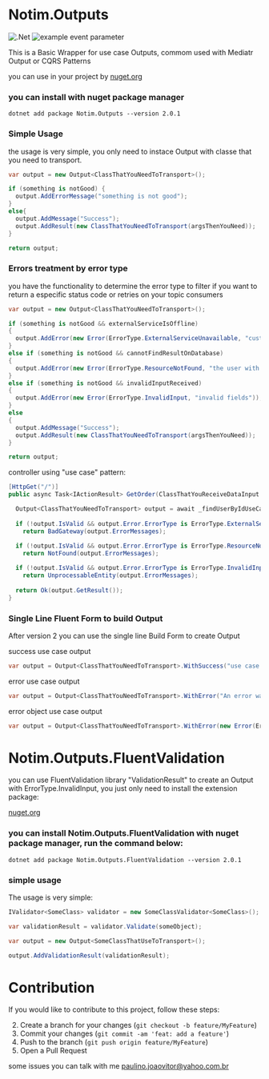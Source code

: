 # Notim.Outputs

![.Net](https://img.shields.io/badge/.NET-5C2D91?style=for-the-badge&logo=.net&logoColor=white)
![example event parameter](https://github.com/Notim/dotnet-outputs/actions/workflows/dotnet.yml/badge.svg?event=push)

This is a Basic Wrapper for use case Outputs, commom used with Mediatr Output or CQRS Patterns

you can use in your project by [nuget.org](https://www.nuget.org/packages/Notim.Outputs/)

### you can install with nuget package manager
```shell
dotnet add package Notim.Outputs --version 2.0.1
```
### Simple Usage
the usage is very simple, you only need to instace Output with classe that you need to transport.

```csharp
var output = new Output<ClassThatYouNeedToTransport>();

if (something is notGood) {
  output.AddErrorMessage("something is not good");
}
else{
  output.AddMessage("Success");
  output.AddResult(new ClassThatYouNeedToTransport(argsThenYouNeed));
}

return output;
```

### Errors treatment by error type
you have the functionality to determine the error type to filter if you want to return a especific status code or retries on your topic consumers

```csharp
var output = new Output<ClassThatYouNeedToTransport>();

if (something is notGood && externalServiceIsOffline)
{
  output.AddError(new Error(ErrorType.ExternalServiceUnavailable, "customer service is down"));
}
else if (something is notGood && cannotFindResultOnDatabase)
{
  output.AddError(new Error(ErrorType.ResourceNotFound, "the user with id xxx cannot be find"));
}
else if (something is notGood && invalidInputReceived)
{
  output.AddError(new Error(ErrorType.InvalidInput, "invalid fields"));
}
else
{
  output.AddMessage("Success");
  output.AddResult(new ClassThatYouNeedToTransport(argsThenYouNeed));
}

return output;
```

controller using "use case" pattern:

```csharp
[HttpGet("/")]
public async Task<IActionResult> GetOrder(ClassThatYouReceiveDataInput input, CancelationToken cancelationToken)

  Output<ClassThatYouNeedToTransport> output = await _findUserByIdUseCase.Handle(input, cancelationToken);
  
  if (!output.IsValid && output.Error.ErrorType is ErrorType.ExternalServiceUnavailable)
    return BadGateway(output.ErrorMessages);
  
  if (!output.IsValid && output.Error.ErrorType is ErrorType.ResourceNotFound)
    return NotFound(output.ErrorMessages);

  if (!output.IsValid && output.Error.ErrorType is ErrorType.InvalidInput)
    return UnprocessableEntity(output.ErrorMessages);
  
  return Ok(output.GetResult());
}
```

### Single Line Fluent Form to build Output
After version 2 you can use the single line Build Form to create Output

success use case output
```csharp
var output = Output<ClassThatYouNeedToTransport>.WithSuccess("use case finished with success", new ClassThatYouNeedToTransport());
```

error use case output
```csharp
var output = Output<ClassThatYouNeedToTransport>.WithError("An error was ocurred");
```

error object use case output
```csharp
var output = Output<ClassThatYouNeedToTransport>.WithError(new Error(ErrorType.ExternalServiceUnavailable, "external service is unavaiable"));
```

# Notim.Outputs.FluentValidation

you can use FluentValidation library "ValidationResult" to create an Output with ErrorType.InvalidInput, you just only need to install the extension package:

[nuget.org](https://www.nuget.org/packages/Notim.Outputs.FluentValidation/)

### you can install Notim.Outputs.FluentValidation with nuget package manager, run the command below:
```shell
dotnet add package Notim.Outputs.FluentValidation --version 2.0.1
```

### simple usage
The usage is very simple:
```csharp
IValidator<SomeClass> validator = new SomeClassValidator<SomeClass>();

var validationResult = validator.Validate(someObject);

var output = new Output<SomeClassThatUseToTransport>();

output.AddValidationResult(validationResult);
```

# Contribution

If you would like to contribute to this project, follow these steps:

2. Create a branch for your changes (`git checkout -b feature/MyFeature`)
3. Commit your changes (`git commit -am 'feat: add a feature'`)
4. Push to the branch (`git push origin feature/MyFeature`)
5. Open a Pull Request

some issues you can talk with me [paulino.joaovitor@yahoo.com.br](mailto:paulino.joaovitor@yahoo.com.br)
